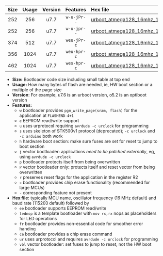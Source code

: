 |Size|Usage|Version|Features|Hex file|
|:-:|:-:|:-:|:-:|:--|
|252|256|u7.7|`w-u-jPr--`|[urboot_atmega128_16mhz_1000000bps_lednop_ur_vbl.hex](https://raw.githubusercontent.com/stefanrueger/urboot.hex/main/mcus/atmega128/fcpu_16mhz/1000000_bps/urboot_atmega128_16mhz_1000000bps_lednop_ur_vbl.hex)|
|252|256|u7.7|`w-u-jpr--`|[urboot_atmega128_16mhz_1000000bps_lednop_fr_ur_vbl.hex](https://raw.githubusercontent.com/stefanrueger/urboot.hex/main/mcus/atmega128/fcpu_16mhz/1000000_bps/urboot_atmega128_16mhz_1000000bps_lednop_fr_ur_vbl.hex)|
|374|512|u7.7|`weu-jPr-c`|[urboot_atmega128_16mhz_1000000bps_ee_lednop_fr_ce_ur_vbl.hex](https://raw.githubusercontent.com/stefanrueger/urboot.hex/main/mcus/atmega128/fcpu_16mhz/1000000_bps/urboot_atmega128_16mhz_1000000bps_ee_lednop_fr_ce_ur_vbl.hex)|
|356|1024|u7.7|`weu-hpr-c`|[urboot_atmega128_16mhz_1000000bps_ee_lednop_fr_ce_ur.hex](https://raw.githubusercontent.com/stefanrueger/urboot.hex/main/mcus/atmega128/fcpu_16mhz/1000000_bps/urboot_atmega128_16mhz_1000000bps_ee_lednop_fr_ce_ur.hex)|
|462|1024|u7.7|`wes-hpr-c`|[urboot_atmega128_16mhz_1000000bps_ee_lednop_fr_ce.hex](https://raw.githubusercontent.com/stefanrueger/urboot.hex/main/mcus/atmega128/fcpu_16mhz/1000000_bps/urboot_atmega128_16mhz_1000000bps_ee_lednop_fr_ce.hex)|

- **Size:** Bootloader code size including small table at top end
- **Usage:** How many bytes of flash are needed, ie, HW boot section or a multiple of the page size
- **Version:** For example, u7.6 is an urboot version, o5.2 is an optiboot version
- **Features:**
  + `w` bootloader provides `pgm_write_page(sram, flash)` for the application at `FLASHEND-4+1`
  + `e` EEPROM read/write support
  + `u` uses urprotocol requiring `avrdude -c urclock` for programming
  + `s` uses skeleton of STK500v1 protocol (deprecated); `-c urclock` and `-c arduino` both work
  + `h` hardware boot section: make sure fuses are set for reset to jump to boot section
  + `j` vector bootloader: applications *need to be patched externally*, eg, using `avrdude -c urclock`
  + `p` bootloader protects itself from being overwritten
  + `P` vector bootloader only: protects itself and reset vector from being overwritten
  + `r` preserves reset flags for the application in the register R2
  + `c` bootloader provides chip erase functionality (recommended for large MCUs)
  + `-` corresponding feature not present
- **Hex file:** typically MCU name, oscillator frequency (16 MHz default) and baud rate (115200 default) followed by
  + `ee` bootloader supports EEPROM read/write
  + `lednop` is a template bootloader with `mov rx,rx` nops as placeholders for LED operations
  + `fr` bootloader provides non-essential code for smoother error handing
  + `ce` bootloader provides a chip erase command
  + `ur` uses urprotocol and requires `avrdude -c urclock` for programming
  + `vbl` vector bootloader: set fuses to jump to reset, not the HW boot section
